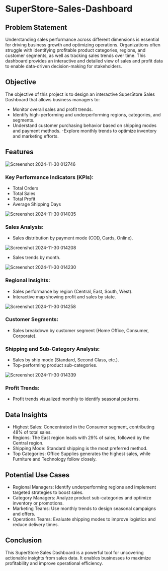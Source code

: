 # SuperStore-Sales-Dashboard

## Problem Statement
Understanding sales performance across different dimensions is essential for driving business growth and optimizing operations. Organizations often struggle with identifying profitable product categories, regions, and customer segments, as well as tracking sales trends over time. This dashboard provides an interactive and detailed view of sales and profit data to enable data-driven decision-making for stakeholders.

## Objective
The objective of this project is to design an interactive SuperStore Sales Dashboard that allows business managers to:
- Monitor overall sales and profit trends.
- Identify high-performing and underperforming regions, categories, and segments.
- Understand customer purchasing behavior based on shipping modes and payment methods.
-Explore monthly trends to optimize inventory and marketing efforts.

## Features

![Screenshot 2024-11-30 012746](https://github.com/user-attachments/assets/b6c40628-e311-46dd-9b3b-8bc59c0b93ca)

### Key Performance Indicators (KPIs):
- Total Orders
- Total Sales
- Total Profit
- Average Shipping Days

![Screenshot 2024-11-30 014035](https://github.com/user-attachments/assets/a4ce9b40-eebe-4976-b706-6fdd13aa2a22)

### Sales Analysis:
- Sales distribution by payment mode (COD, Cards, Online).

![Screenshot 2024-11-30 014208](https://github.com/user-attachments/assets/d00d5fcb-9373-4667-b1f0-ccf56eb48bc4)

- Sales trends by month.

![Screenshot 2024-11-30 014230](https://github.com/user-attachments/assets/697a32a6-79f5-498b-ab54-dcb06b54ab54)

### Regional Insights:
- Sales performance by region (Central, East, South, West).
- Interactive map showing profit and sales by state.

![Screenshot 2024-11-30 014258](https://github.com/user-attachments/assets/3048a679-9eeb-4797-815a-11322d578511)

### Customer Segments:
- Sales breakdown by customer segment (Home Office, Consumer, Corporate).

### Shipping and Sub-Category Analysis:
- Sales by ship mode (Standard, Second Class, etc.).
- Top-performing product sub-categories.

![Screenshot 2024-11-30 014339](https://github.com/user-attachments/assets/0f1b7421-a0be-44a9-ab27-d45e65241200)

### Profit Trends:
- Profit trends visualized monthly to identify seasonal patterns.

## Data Insights
- Highest Sales: Concentrated in the Consumer segment, contributing 48% of total sales.
- Regions: The East region leads with 29% of sales, followed by the Central region.
- Shipping Mode: Standard shipping is the most preferred method.
- Top Categories: Office Supplies generates the highest sales, while Furniture and Technology follow closely.

## Potential Use Cases
- Regional Managers: Identify underperforming regions and implement targeted strategies to boost sales.
- Category Managers: Analyze product sub-categories and optimize inventory or promotions.
- Marketing Teams: Use monthly trends to design seasonal campaigns and offers.
- Operations Teams: Evaluate shipping modes to improve logistics and reduce delivery times.

## Conclusion
This SuperStore Sales Dashboard is a powerful tool for uncovering actionable insights from sales data. It enables businesses to maximize profitability and improve operational efficiency.
